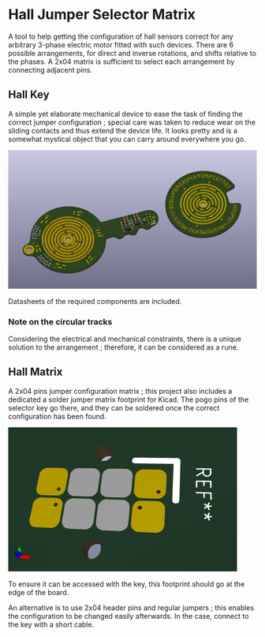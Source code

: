 # Hall Jumper Selector Matrix

A tool to help getting the configuration of hall sensors correct for any arbitrary 3-phase electric motor fitted with such devices. There are 6 possible arrangements, for direct and inverse rotations, and shifts relative to the phases. A 2x04 matrix is sufficient to select each arrangement by connecting adjacent pins.

## Hall Key

A simple yet elaborate mechanical device to ease the task of finding the correct jumper configuration ; special care was taken to reduce wear on the sliding contacts and thus extend the device life.
It looks pretty and is a somewhat mystical object that you can carry around everywhere you go.

![Hall Key](hall-matrix-key.png)

Datasheets of the required components are included.

### Note on the circular tracks

Considering the electrical and mechanical constraints, there is a unique solution to the arrangement ; therefore, it can be considered as a rune.

## Hall Matrix

A 2x04 pins jumper configuration matrix ; this project also includes a dedicated a solder jumper matrix footprint for Kicad. The pogo pins of the selector key go there, and they can be soldered once the correct configuration has been found.

![Solder jumper footprint](solderjumper_footprint.png)

To ensure it can be accessed with the key, this footprint should go at the edge of the board.

An alternative is to use 2x04 header pins and regular jumpers ; this enables the configuration to be changed easily afterwards. In the case, connect to the key with a short cable.
